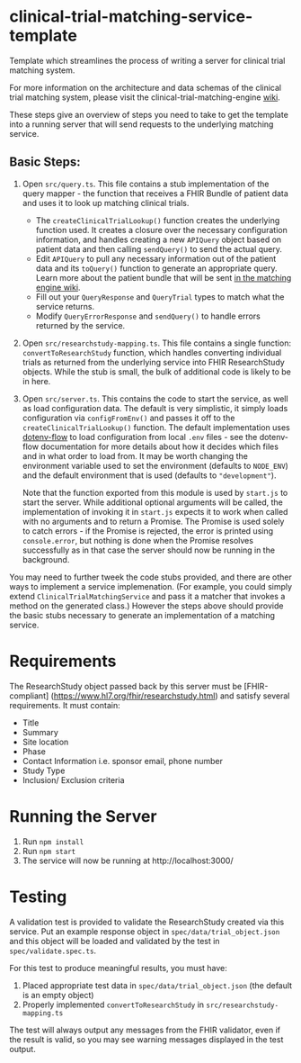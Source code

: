 # clinical-trial-matching-service-template

Template which streamlines the process of writing a server for clinical trial matching system.

For more information on the architecture and data schemas of the clinical trial matching system, please visit the clinical-trial-matching-engine [wiki](https://github.com/mcode/clinical-trial-matching-engine/wiki).

These steps give an overview of steps you need to take to get the template into a running server that will send requests to the underlying matching service.

## Basic Steps:

1. Open `src/query.ts`. This file contains a stub implementation of the query mapper - the function that receives a FHIR Bundle of patient data and uses it to look up matching clinical trials.
    - The `createClinicalTrialLookup()` function creates the underlying function used. It creates a closure over the necessary configuration information, and handles creating a new `APIQuery` object based on patient data and then calling `sendQuery()` to send the actual query.
    - Edit `APIQuery` to pull any necessary information out of the patient data and its `toQuery()` function to generate an appropriate query. Learn more about the patient bundle that will be sent [in the matching engine wiki](https://github.com/mcode/clinical-trial-matching-engine/wiki/Data-Model).
    - Fill out your `QueryResponse` and `QueryTrial` types to match what the service returns.
    - Modify `QueryErrorResponse` and `sendQuery()` to handle errors returned by the service.
2. Open `src/researchstudy-mapping.ts`. This file contains a single function: `convertToResearchStudy` function, which handles converting individual trials as returned from the underlying service into FHIR ResearchStudy objects. While the stub is small, the bulk of additional code is likely to be in here.
3. Open `src/server.ts`. This contains the code to start the service, as well as load configuration data. The default is very simplistic, it simply loads configuration via `configFromEnv()` and passes it off to the `createClinicalTrialLookup()` function. The default implementation uses [dotenv-flow](https://github.com/kerimdzhanov/dotenv-flow) to load configuration from local `.env` files - see the dotenv-flow documentation for more details about how it decides which files and in what order to load from. It may be worth changing the environment variable used to set the environment (defaults to `NODE_ENV`) and the default environment that is used (defaults to `"development"`).

    Note that the function exported from this module is used by `start.js` to start the server. While additional optional arguments will be called, the implementation of invoking it in `start.js` expects it to work when called with no arguments and to return a Promise. The Promise is used solely to catch errors - if the Promise is rejected, the error is printed using `console.error`, but nothing is done when the Promise resolves successfully as in that case the server should now be running in the background.

You may need to further tweek the code stubs provided, and there are other ways to implement a service implemenation. (For example, you could simply extend `ClinicalTrialMatchingService` and pass it a matcher that invokes a method on the generated class.) However the steps above should provide the basic stubs necessary to generate an implementation of a matching service.

# Requirements

The ResearchStudy object passed back by this server must be [FHIR-compliant] (https://www.hl7.org/fhir/researchstudy.html) and satisfy several requirements. It must contain:
- Title
- Summary
- Site location
- Phase
- Contact Information i.e. sponsor email, phone number
- Study Type
- Inclusion/ Exclusion criteria

# Running the Server

1. Run `npm install`
2. Run `npm start`
3. The service will now be running at http://localhost:3000/

# Testing

A validation test is provided to validate the ResearchStudy created via this service. Put an example response object in `spec/data/trial_object.json` and this object will be loaded and validated by the test in `spec/validate.spec.ts`.

For this test to produce meaningful results, you must have:

1. Placed appropriate test data in `spec/data/trial_object.json` (the default is an empty object)
2. Properly implemented `convertToResearchStudy` in `src/researchstudy-mapping.ts`

The test will always output any messages from the FHIR validator, even if the result is valid, so you may see warning messages displayed in the test output.
